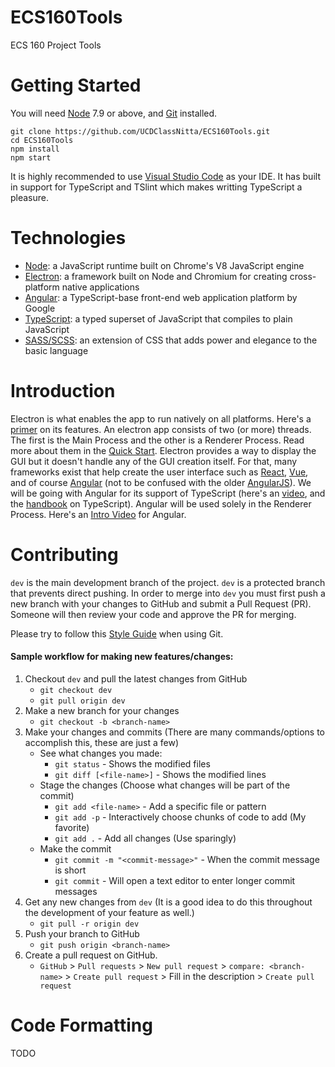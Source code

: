# ECS160Tools
ECS 160 Project Tools


# Getting Started
You will need [Node](https://nodejs.org/en/download/current/) 7.9 or above, and [Git](https://git-scm.com/download/) installed.

```
git clone https://github.com/UCDClassNitta/ECS160Tools.git
cd ECS160Tools
npm install
npm start
```


It is highly recommended to use [Visual Studio Code](https://code.visualstudio.com/) as your IDE. It has built in support for TypeScript and TSlint which makes writting TypeScript a pleasure.

# Technologies
- [Node](https://nodejs.org/en/about/): a JavaScript runtime built on Chrome's V8 JavaScript engine
- [Electron](https://electron.atom.io/): a framework built on Node and Chromium for creating cross-platform native applications
- [Angular](https://angular.io/docs): a TypeScript-base front-end web application platform by Google
- [TypeScript](https://www.typescriptlang.org/): a typed superset of JavaScript that compiles to plain JavaScript
- [SASS/SCSS](http://sass-lang.com/): an extension of CSS that adds power and elegance to the basic language

# Introduction
Electron is what enables the app to run natively on all platforms. 
Here's a [primer](https://youtu.be/8YP_nOCO-4Q) on its features.
An electron app consists of two (or more) threads. The first is the Main Process and the other is a Renderer Process. Read more about them in the [Quick Start](https://electron.atom.io/docs/tutorial/quick-start/). Electron provides a way to display the GUI but it doesn't handle any of the GUI creation itself. For that, many frameworks exist that help create the user interface such as [React](https://reactjs.org/), [Vue](https://vuejs.org/), and of course [Angular](https://angular.io/) (not to be confused with the older [AngularJS](https://angular.io/guide/ajs-quick-reference)). We will be going with Angular for its support of TypeScript (here's an [video](https://www.youtube.com/watch?v=rAy_3SIqT-E), and the [handbook](https://www.typescriptlang.org/docs/handbook/basic-types.html) on TypeScript). Angular will be used solely in the Renderer Process. Here's an [Intro Video](https://www.youtube.com/watch?v=KhzGSHNhnbI) for Angular.

# Contributing

`dev` is the main development branch of the project. `dev` is a protected branch that prevents direct pushing. In order to merge into `dev` you must first push a new branch with your changes to GitHub and submit a Pull Request (PR). Someone will then review your code and approve the PR for merging.

Please try to follow this [Style Guide](https://github.com/agis/git-style-guide#table-of-contents) when using Git.

#### Sample workflow for making new features/changes:
  1. Checkout `dev` and pull the latest changes from GitHub
     - `git checkout dev`
     - `git pull origin dev`
  2. Make a new branch for your changes
     - `git checkout -b <branch-name>`
  3. Make your changes and commits (There are many commands/options to accomplish this, these are just a few)
     - See what changes you made:
       - `git status`  - Shows the modified files
       - `git diff [<file-name>]` - Shows the modified lines
     - Stage the changes (Choose what changes will be part of the commit)
       - `git add <file-name>` - Add a specific file or pattern
       - `git add -p` - Interactively choose chunks of code to add (My favorite)
       - `git add .` - Add all changes (Use sparingly)
     - Make the commit
       - `git commit -m "<commit-message>"` - When the commit message is short
       - `git commit` - Will open a text editor to enter longer commit messages
  4. Get any new changes from `dev` (It is a good idea to do this throughout the development of your feature as well.)
     - `git pull -r origin dev`
  5. Push your branch to GitHub
     - `git push origin <branch-name>`
  6. Create a pull request on GitHub.
     - `GitHub` > `Pull requests` >  `New pull request` > `compare: <branch-name>` > `Create pull request` > Fill in the description > `Create pull request`

# Code Formatting
TODO